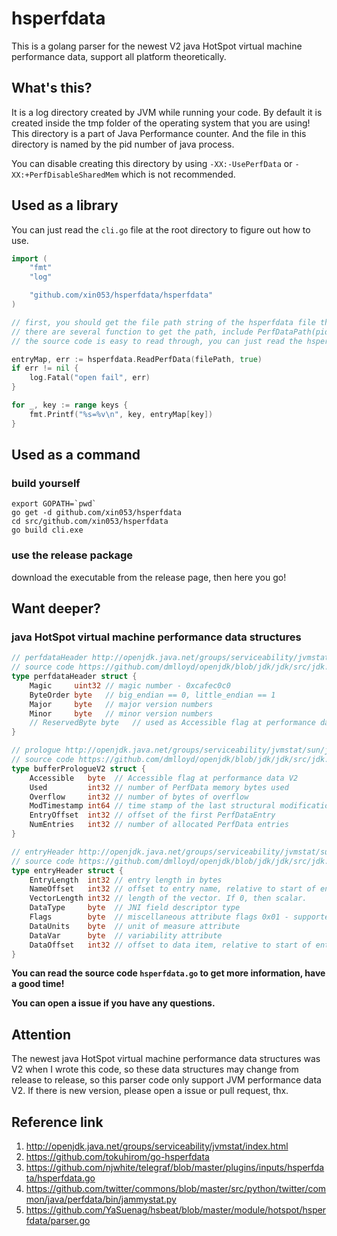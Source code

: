 # hsperfdata

This is a golang parser for the newest V2 java HotSpot virtual machine performance data, support all platform theoretically.

## What's this?

It is a log directory created by JVM while running your code. By default it is created inside the tmp folder of the operating system that you are using! This directory is a part of Java Performance counter. And the file in this directory is named by the pid number of java process.

You can disable creating this directory by using `-XX:-UsePerfData` or `-XX:+PerfDisableSharedMem` which is not recommended.

## Used as a library

You can just read the `cli.go` file at the root directory to figure out how to use.


```go
import (
    "fmt"
    "log"

    "github.com/xin053/hsperfdata/hsperfdata"
)

// first, you should get the file path string of the hsperfdata file that you want to parser.
// there are several function to get the path, include PerfDataPath(pid string), PerfDataPaths(pids []string), UserPerfDataPaths(user string), CurrentUserPerfDataPaths(), AllPerfDataPaths(), PidsByProcessName(processName string)
// the source code is easy to read through, you can just read the hsperfdata.go to figure out how to use them.

entryMap, err := hsperfdata.ReadPerfData(filePath, true)
if err != nil {
    log.Fatal("open fail", err)
}

for _, key := range keys {
    fmt.Printf("%s=%v\n", key, entryMap[key])
}
```

## Used as a command

### build yourself

```shell
export GOPATH=`pwd`
go get -d github.com/xin053/hsperfdata
cd src/github.com/xin053/hsperfdata
go build cli.exe
```

### use the release package

download the executable from the release page, then here you go!

## Want deeper?

### java HotSpot virtual machine performance data structures

```go
// perfdataHeader http://openjdk.java.net/groups/serviceability/jvmstat/sun/jvmstat/perfdata/monitor/AbstractPerfDataBufferPrologue.html
// source code https://github.com/dmlloyd/openjdk/blob/jdk/jdk/src/jdk.internal.jvmstat/share/classes/sun/jvmstat/perfdata/monitor/AbstractPerfDataBufferPrologue.java
type perfdataHeader struct {
    Magic     uint32 // magic number - 0xcafec0c0
    ByteOrder byte   // big_endian == 0, little_endian == 1
    Major     byte   // major version numbers
    Minor     byte   // minor version numbers
    // ReservedByte byte   // used as Accessible flag at performance data V2
}

// prologue http://openjdk.java.net/groups/serviceability/jvmstat/sun/jvmstat/perfdata/monitor/v2_0/PerfDataBufferPrologue.html
// source code https://github.com/dmlloyd/openjdk/blob/jdk/jdk/src/jdk.internal.jvmstat/share/classes/sun/jvmstat/perfdata/monitor/v2_0/PerfDataBufferPrologue.java
type bufferPrologueV2 struct {
    Accessible   byte  // Accessible flag at performance data V2
    Used         int32 // number of PerfData memory bytes used
    Overflow     int32 // number of bytes of overflow
    ModTimestamp int64 // time stamp of the last structural modification
    EntryOffset  int32 // offset of the first PerfDataEntry
    NumEntries   int32 // number of allocated PerfData entries
}

// entryHeader http://openjdk.java.net/groups/serviceability/jvmstat/sun/jvmstat/perfdata/monitor/v2_0/PerfDataBuffer.html
// source code https://github.com/dmlloyd/openjdk/blob/jdk/jdk/src/jdk.internal.jvmstat/share/classes/sun/jvmstat/perfdata/monitor/v2_0/PerfDataBuffer.java
type entryHeader struct {
    EntryLength  int32 // entry length in bytes
    NameOffset   int32 // offset to entry name, relative to start of entry
    VectorLength int32 // length of the vector. If 0, then scalar.
    DataType     byte  // JNI field descriptor type
    Flags        byte  // miscellaneous attribute flags 0x01 - supported
    DataUnits    byte  // unit of measure attribute
    DataVar      byte  // variability attribute
    DataOffset   int32 // offset to data item, relative to start of entry.
}
```

**You can read the source code `hsperfdata.go` to get more information, have a good time!**

**You can open a issue if you have any questions.**

## Attention

The newest java HotSpot virtual machine performance data structures was V2 when I wrote this code, so these data structures may change from release to release, so this parser code only support JVM performance data V2. If there is new version, please open a issue or pull request, thx.

## Reference link

1. http://openjdk.java.net/groups/serviceability/jvmstat/index.html
2. https://github.com/tokuhirom/go-hsperfdata
3. https://github.com/njwhite/telegraf/blob/master/plugins/inputs/hsperfdata/hsperfdata.go
4. https://github.com/twitter/commons/blob/master/src/python/twitter/common/java/perfdata/bin/jammystat.py
5. https://github.com/YaSuenag/hsbeat/blob/master/module/hotspot/hsperfdata/parser.go